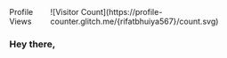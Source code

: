 <div style="display: flex; align-items: center;">
  <span>Profile Views</span>
  <span>![Visitor Count](https://profile-counter.glitch.me/{rifatbhuiya567}/count.svg)</span>
</div>

### Hey there,
